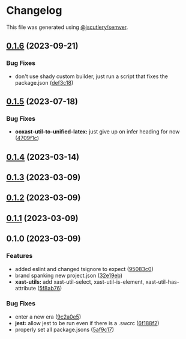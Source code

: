 # Changelog

This file was generated using [@jscutlery/semver](https://github.com/jscutlery/semver).

## [0.1.6](https://github.com/TrialAndErrorOrg/parsers/compare/xast-util-has-attribute-0.1.5...xast-util-has-attribute-0.1.6) (2023-09-21)

### Bug Fixes

- don't use shady custom builder, just run a script that fixes the package.json ([def3c18](https://github.com/TrialAndErrorOrg/parsers/commit/def3c1844ae0a0d547de2b0a01689a302b58ab61))

## [0.1.5](https://github.com/TrialAndErrorOrg/parsers/compare/xast-util-has-attribute-0.1.4...xast-util-has-attribute-0.1.5) (2023-07-18)

### Bug Fixes

- **ooxast-util-to-unified-latex:** just give up on infer heading for now ([4709f1c](https://github.com/TrialAndErrorOrg/parsers/commit/4709f1cbe5fe8bb3e6fbc3ade8f5c92c8c71afb1))

## [0.1.4](https://github.com/TrialAndErrorOrg/parsers/compare/xast-util-has-attribute-0.1.3...xast-util-has-attribute-0.1.4) (2023-03-14)

## [0.1.3](https://github.com/TrialAndErrorOrg/parsers/compare/xast-util-has-attribute-0.1.2...xast-util-has-attribute-0.1.3) (2023-03-09)

## [0.1.2](https://github.com/TrialAndErrorOrg/parsers/compare/xast-util-has-attribute-0.1.1...xast-util-has-attribute-0.1.2) (2023-03-09)

## [0.1.1](https://github.com/TrialAndErrorOrg/parsers/compare/xast-util-has-attribute-0.1.0...xast-util-has-attribute-0.1.1) (2023-03-09)

## 0.1.0 (2023-03-09)

### Features

- added eslint and changed tsignore to expect ([95083c0](https://github.com/TrialAndErrorOrg/parsers/commit/95083c07fc19aeb3a4dc2fa0ecbb2597a86c11fa))
- brand spanking new project.json ([32e19eb](https://github.com/TrialAndErrorOrg/parsers/commit/32e19ebf3f71c80336f637297d8f4db274d098bf))
- **xast-utils:** add xast-util-select, xast-util-is-element, xast-util-has-attribute ([5f8ab76](https://github.com/TrialAndErrorOrg/parsers/commit/5f8ab764a09da5debb4200ac3a996ced2ca2bbf4))

### Bug Fixes

- enter a new era ([9c2a0e5](https://github.com/TrialAndErrorOrg/parsers/commit/9c2a0e505472c43d384f3cc78543ad90877b7c3d))
- **jest:** allow jest to be run even if there is a .swcrc ([6f188f2](https://github.com/TrialAndErrorOrg/parsers/commit/6f188f2a06922ee00d9367b29e666894e48c6c1e))
- properly set all package.jsons ([5af9c17](https://github.com/TrialAndErrorOrg/parsers/commit/5af9c177be9910511844c481ca59cfcc7bd9b0f6))
